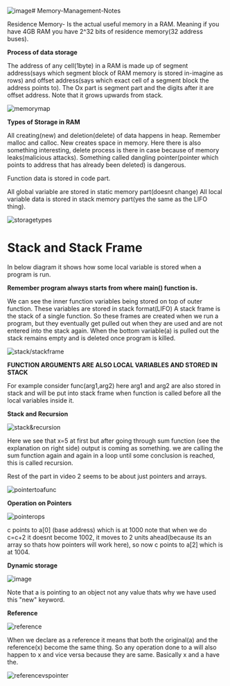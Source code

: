 ![image](https://github.com/user-attachments/assets/f23e09e6-c882-477c-8845-743943406c4b)# Memory-Management-Notes

Residence Memory- Is the actual useful memory in a RAM. Meaning if you have 4GB RAM you have 2^32 bits of residence memory(32 address buses).

**Process of data storage**

The address of any cell(1byte) in a RAM is made up of segment address(says which segment block of RAM memory is stored in-imagine as rows) and offset address(says which exact cell of a segment block the address points to). The Ox part is segment part and the digits after it are offset address.
Note that it grows upwards from stack.

![memorymap](https://github.com/user-attachments/assets/7f175fc0-e912-4bd1-aaa8-084bb7e748f8)

**Types of Storage in RAM**

All creating(new) and deletion(delete) of data happens in heap. Remember malloc and calloc. New creates space in memory.
Here there is also something interesting, delete process is there in case because of memory leaks(malicious attacks). Something called dangling pointer(pointer which points to address that has already been deleted) is dangerous.

Function data is stored in code part.

All global variable are stored in static memory part(doesnt change)
All local variable data is stored in stack memory part(yes the same as the LIFO thing).

![storagetypes](https://github.com/user-attachments/assets/9d80aa09-bb87-4cb6-9649-00e8dca12adb)

# Stack and Stack Frame


In below diagram it shows how some local variable is stored when a program is run. 

**Remember program always starts from where main() function is.**

We can see the inner function variables being stored on top of outer function.
These variables are stored in stack format(LIFO)
A stack frame is the stack of a single function.
So these frames are created when we run a program, but they eventually get pulled out when they are used and are not entered into the stack again. When the bottom variable(a) is pulled out the stack remains empty and is deleted once program is killed.

![stack/stackframe](https://github.com/user-attachments/assets/bac0de3b-681a-4987-9e39-5be45bdede61)

**FUNCTION ARGUMENTS ARE ALSO LOCAL VARIABLES AND STORED IN STACK**

For example consider func(arg1,arg2)
here arg1 and arg2 are also stored in stack and will be put into stack frame when function is called before all the local variables inside it.

**Stack and Recursion**

![stack&recursion](https://github.com/user-attachments/assets/d4a1ac8f-c5c5-4ca2-8def-53c8bb2cfcb6)

Here we see that x=5 at first but after going through sum function (see the explanation on right side) output is coming as something.
we are calling the sum function again and again in a loop until some conclusion is reached, this is called recursion.

Rest of the part in video 2 seems to be about just pointers and arrays.

![pointertoafunc](https://github.com/user-attachments/assets/f565a12d-4b5c-48ac-9ad7-17deccbaa241)

**Operation on Pointers**

![pointerops](https://github.com/user-attachments/assets/f76584ca-57e6-49ae-b0f9-dc3fa8d4cbea)

c points to a[0] (base address) which is at 1000
note that when we do c=c+2 it doesnt become 1002, it moves to 2 units ahead(because its an array so thats how pointers will work here), so now c points to a[2] which is at 1004.

**Dynamic storage**

![image](https://github.com/user-attachments/assets/1d30a8ce-7d77-481d-990f-820a143347ba)

Note that a is pointing to an object not any value thats why we have used this "new" keyword.

**Reference**

![reference](https://github.com/user-attachments/assets/cbc71411-1dba-48c1-bc2e-019741ab0560)

When we declare as a reference it means that both the original(a) and the reference(x) become the same thing. So any operation done to a will also happen to x and vice versa because they are same. Basically x and a have the.

![referencevspointer](https://github.com/user-attachments/assets/c3d10822-77b4-4123-8b2a-f21481addc1c)




